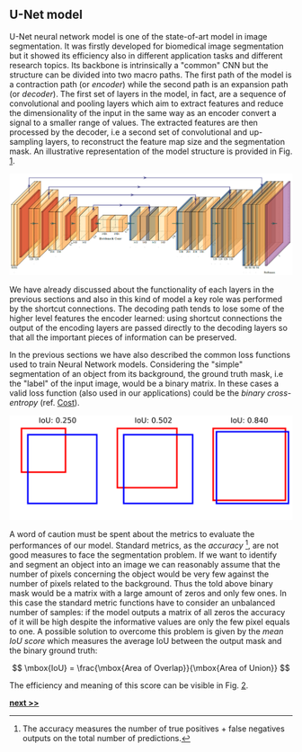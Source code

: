 ## U-Net model

U-Net neural network model is one of the state-of-art model in image segmentation.
It was firstly developed for biomedical image segmentation but it showed its efficiency also in different application tasks and different research topics.
Its backbone is intrinsically a "common" CNN but the structure can be divided into two macro paths.
The first path of the model is a contraction path (or *encoder*) while the second path is an expansion path (or *decoder*).
The first set of layers in the model, in fact, are a sequence of convolutional and pooling layers which aim to extract features and reduce the dimensionality of the input in the same way as an encoder convert a signal to a smaller range of values.
The extracted features are then processed by the decoder, i.e a second set of convolutional and up-sampling layers, to reconstruct the feature map size and the segmentation mask.
An illustrative representation of the model structure is provided in Fig. [1](../../../../img/unet.png).

![U-Net model scheme. The first part of the structure represents the encoder while the tail of the model is the decoder part. The model name is given by the numerous shortcut connections which link the encoder layers to the decoder ones: if we contract the long-range connections the global structure acquire a U form. The figure was generated using the [PlotNeuralNet](https://github.com/HarisIqbal88/PlotNeuralNet) package of H. Iqbal.](../../../../img/unet.png)

We have already discussed about the functionality of each layers in the previous sections and also in this kind of model a key role was performed by the shortcut connections.
The decoding path tends to lose some of the higher level features the encoder learned: using shortcut connections the output of the encoding layers are passed directly to the decoding layers so that all the important pieces of information can be preserved.

In the previous sections we have also described the common loss functions used to train Neural Network models.
Considering the "simple" segmentation of an object from its background, the ground truth mask, i.e the "label" of the input image, would be a binary matrix.
In these cases a valid loss function (also used in our applications) could be the *binary cross-entropy* (ref. [Cost](../NeuralNetwork/Cost.md)).

![IoU score example. The IoU score is computed as the area intersection of the two boxes over their union. Starting from the left we can see an increment of the overlap between the two boxes related to an increment in their IoU scores.](../../../../img/iou_example.svg)

A word of caution must be spent about the metrics to evaluate the performances of our model.
Standard metrics, as the *accuracy* [^1], are not good measures to face the segmentation problem.
If we want to identify and segment an object into an image we can reasonably assume that the number of pixels concerning the object would be very few against the number of pixels related to the background.
Thus the told above binary mask would be a matrix with a large amount of zeros and only few ones.
In this case the standard metric functions have to consider an unbalanced number of samples: if the model outputs a matrix of all zeros the accuracy of it will be high despite the informative values are only the few pixel equals to one.
A possible solution to overcome this problem is given by the *mean IoU score* which measures the average IoU between the output mask and the binary ground truth:

$$
\mbox{IoU} = \frac{\mbox{Area of Overlap}}{\mbox{Area of Union}}
$$

The efficiency and meaning of this score can be visible in Fig. [2](../../../../img/iou_example.svg).

[^1]: The accuracy measures the number of true positives + false negatives outputs on the total number of predictions.



[**next >>**](./Dataset.md)
